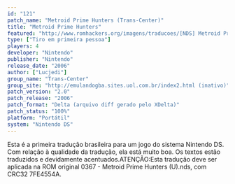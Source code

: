 ```yaml
---
id: "121"
patch_name: "Metroid Prime Hunters (Trans-Center)"
title: "Metroid Prime Hunters"
featured: "http://www.romhackers.org/imagens/traducoes/[NDS] Metroid Prime Hunters - Trans-Center - 1.png"
type: ["Tiro em primeira pessoa"]
players: 4
developer: "Nintendo"
publisher: "Nintendo"
release_date: "2006"
author: ["Lucjedi"]
group_name: "Trans-Center"
group_site: "http://emulandogba.sites.uol.com.br/index2.html (inativo)"
patch_version: "2.0"
patch_release: "2006"
patch_format: "Delta (arquivo diff gerado pelo XDelta)"
patch_status: "100%"
platform: "Portátil"
system: "Nintendo DS"
---
```


Esta é a primeira tradução brasileira para um jogo do sistema Nintendo DS. Com relação à qualidade da tradução, ela está muito boa. Os textos estão traduzidos e devidamente acentuados.ATENÇÃO:Esta tradução deve ser aplicada na ROM original 0367 - Metroid Prime Hunters (U).nds, com CRC32 7FE4554A.